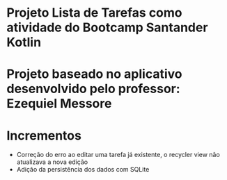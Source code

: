 # Projeto Lista de Tarefas como atividade do Bootcamp Santander Kotlin

# Projeto baseado no aplicativo desenvolvido pelo professor: Ezequiel Messore

# Incrementos
* Correção do erro ao editar uma tarefa já existente, o recycler view não atualizava a nova edição
* Adição da persistência dos dados com SQLite
